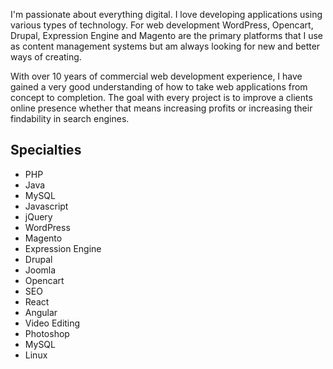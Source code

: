 <p>I'm passionate about everything digital. I love developing applications using various types of technology. For web development WordPress, Opencart, Drupal, Expression Engine and Magento are the primary platforms that I use as content management systems but am always looking for new and better ways of creating.
</p>

<p>With over 10 years of commercial web development experience, I have gained a very good understanding of how to take web applications from concept to completion. The goal with every project is to improve a clients online presence whether that means increasing profits or increasing their findability in search engines.
</p>

## Specialties
- PHP
- Java
- MySQL
- Javascript
- jQuery
- WordPress
- Magento
- Expression Engine
- Drupal
- Joomla
- Opencart
- SEO
- React
- Angular
- Video Editing
- Photoshop
- MySQL
- Linux 
<!--
**timmiesheehan/timmiesheehan** is a ✨ _special_ ✨ repository because its `README.md` (this file) appears on your GitHub profile.

Here are some ideas to get you started:

- 🔭 I’m currently working on ...
- 🌱 I’m currently learning ...
- 👯 I’m looking to collaborate on ...
- 🤔 I’m looking for help with ...
- 💬 Ask me about ...
- 📫 How to reach me: ...
- 😄 Pronouns: ...
- ⚡ Fun fact: ...
-->
